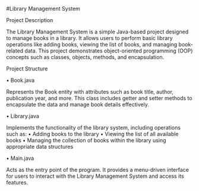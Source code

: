 #Library Management System

Project Description

The Library Management System is a simple Java-based project designed to manage books in a library. It allows users to perform basic library operations like adding books, viewing the list of books, and managing book-related data. This project demonstrates object-oriented programming (OOP) concepts such as classes, objects, methods, and encapsulation.

Project Structure

•	Book.java

Represents the Book entity with attributes such as book title, author, publication year, and more. This class includes getter and setter methods to encapsulate the data and manage book details effectively.
 
  •	Library.java
  
  Implements the functionality of the library system, including operations such as:
	•	Adding books to the library
	•	Viewing the list of all available books
	•	Managing the collection of books within the library using appropriate data structures
	
 •	Main.java
 
Acts as the entry point of the program. It provides a menu-driven interface for users to interact with the Library Management System and access its features.
